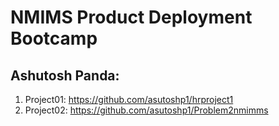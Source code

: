 # NMIMS Product Deployment Bootcamp
## Ashutosh Panda: 
1. Project01: https://github.com/asutoshp1/hrproject1
2. Project02: https://github.com/asutoshp1/Problem2nmimms
